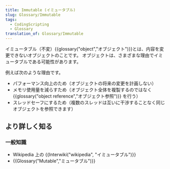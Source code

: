 ```yaml
---
title: Immutable (イミュータブル)
slug: Glossary/Immutable
tags:
  - CodingScripting
  - Glossary
translation_of: Glossary/Immutable
---
```

イミュータブル（不変）{{glossary("object","オブジェクト")}}とは、内容を変更できないオブジェクトのことです。
オブジェクトは、さまざまな理由でイミュータブルである可能性があります。

例えば次のような理由です。

- パフォーマンス向上のため（オブジェクトの将来の変更を計画しない）
- メモリ使用量を減らすため（オブジェクト全体を複製するのではなく{{glossary("object reference","オブジェクト参照")}} を行う）
- スレッドセーフにするため（複数のスレッドは互いに干渉することなく同じオブジェクトを参照できます）

## より詳しく知る

### 一般知識

- Wikipedia 上の {{Interwiki("wikipedia", "イミュータブル")}}
- {{Glossary("Mutable","ミュータブル")}}
